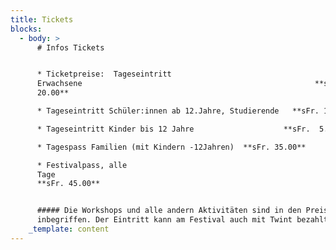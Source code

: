 ```yaml
---
title: Tickets
blocks:
  - body: >
      # Infos Tickets


      * Ticketpreise:  Tageseintritt
      Erwachsene                                                    **sFr.
      20.00**

      * Tageseintritt Schüler:innen ab 12.Jahre, Studierende   **sFr. 15.00**

      * Tageseintritt Kinder bis 12 Jahre                    **sFr.  5.00**

      * Tagespass Familien (mit Kindern -12Jahren)  **sFr. 35.00**

      * Festivalpass, alle
      Tage                                                                       
      **sFr. 45.00**


      ##### Die Workshops und alle andern Aktivitäten sind in den Preisen
      inbegriffen. Der Eintritt kann am Festival auch mit Twint bezahlt werden.
    _template: content
---
```




